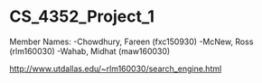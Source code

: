 # CS_4352_Project_1
Member Names:
-Chowdhury, Fareen (fxc150930)
-McNew, Ross (rlm160030)
-Wahab, Midhat (maw160030)

http://www.utdallas.edu/~rlm160030/search_engine.html
